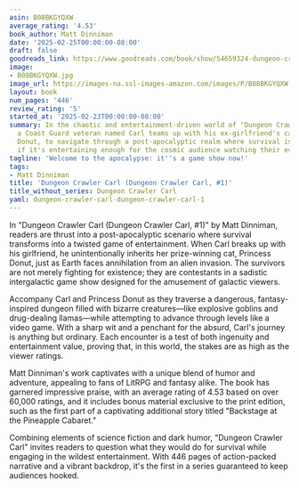 ```yaml
---
asin: B08BKGYQXW
average_rating: '4.53'
book_author: Matt Dinniman
date: '2025-02-25T00:00:00-08:00'
draft: false
goodreads_link: https://www.goodreads.com/book/show/54659324-dungeon-crawler-carl
image:
- B08BKGYQXW.jpg
image_url: https://images-na.ssl-images-amazon.com/images/P/B08BKGYQXW.01._SCLZZZZZZZ.jpg
layout: book
num_pages: '446'
review_rating: '5'
started_at: '2025-02-23T00:00:00-08:00'
summary: In the chaotic and entertainment-driven world of "Dungeon Crawler Carl,"
  a Coast Guard veteran named Carl teams up with his ex-girlfriend's cat, Princess
  Donut, to navigate through a post-apocalyptic realm where survival is only an option
  if it's entertaining enough for the cosmic audience watching their every move.
tagline: 'Welcome to the apocalypse: it''s a game show now!'
tags:
- Matt Dinniman
title: 'Dungeon Crawler Carl (Dungeon Crawler Carl, #1)'
title_without_series: Dungeon Crawler Carl
yaml: dungeon-crawler-carl-dungeon-crawler-carl-1
---
```


In "Dungeon Crawler Carl (Dungeon Crawler Carl, #1)" by Matt Dinniman, readers are thrust into a post-apocalyptic scenario where survival transforms into a twisted game of entertainment. When Carl breaks up with his girlfriend, he unintentionally inherits her prize-winning cat, Princess Donut, just as Earth faces annihilation from an alien invasion. The survivors are not merely fighting for existence; they are contestants in a sadistic intergalactic game show designed for the amusement of galactic viewers.

Accompany Carl and Princess Donut as they traverse a dangerous, fantasy-inspired dungeon filled with bizarre creatures—like explosive goblins and drug-dealing llamas—while attempting to advance through levels like a video game. With a sharp wit and a penchant for the absurd, Carl's journey is anything but ordinary. Each encounter is a test of both ingenuity and entertainment value, proving that, in this world, the stakes are as high as the viewer ratings.

Matt Dinniman's work captivates with a unique blend of humor and adventure, appealing to fans of LitRPG and fantasy alike. The book has garnered impressive praise, with an average rating of 4.53 based on over 60,000 ratings, and it includes bonus material exclusive to the print edition, such as the first part of a captivating additional story titled "Backstage at the Pineapple Cabaret."

Combining elements of science fiction and dark humor, "Dungeon Crawler Carl" invites readers to question what they would do for survival while engaging in the wildest entertainment. With 446 pages of action-packed narrative and a vibrant backdrop, it's the first in a series guaranteed to keep audiences hooked.